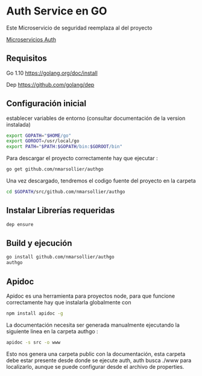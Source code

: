 Auth Service en GO
==

Este Microservicio de seguridad reemplaza al del proyecto

[Microservicios Auth](https://github.com/nmarsollier/2018_microservicios)

Requisitos
-

Go 1.10  <https://golang.org/doc/install>

Dep <https://github.com/golang/dep>

Configuración inicial
-

establecer variables de entorno (consultar documentación de la version instalada)

```bash
export GOPATH="$HOME/go"
export GOROOT=/usr/local/go
export PATH="$PATH:$GOPATH/bin:$GOROOT/bin"
```

Para descargar el proyecto correctamente hay que ejecutar :

```bash
go get github.com/nmarsollier/authgo
```

Una vez descargado, tendremos el codigo fuente del proyecto en la carpeta

```bash
cd $GOPATH/src/github.com/nmarsollier/authgo
```

Instalar Librerías requeridas
-

```bash
dep ensure
```

Build y ejecución
-

```bash
go install github.com/nmarsollier/authgo
authgo
```

Apidoc
-

Apidoc es una herramienta para proyectos node, para que funcione correctamente hay que instalarla globalmente con

```bash
npm install apidoc -g
```

La documentación necesita ser generada manualmente ejecutando la siguiente linea en la carpeta authgo :

```bash
apidoc -s src -o www
```

Esto nos genera una carpeta public con la documentación, esta carpeta debe estar presente desde donde se ejecute auth, auth busca ./www para localizarlo, aunque se puede configurar desde el archivo de properties.
